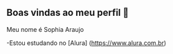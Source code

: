 ## Boas vindas ao meu perfil 💜

Meu nome é Sophia Araujo 

-Estou estudando no [Alura] 
(https://www.alura.com.br)
